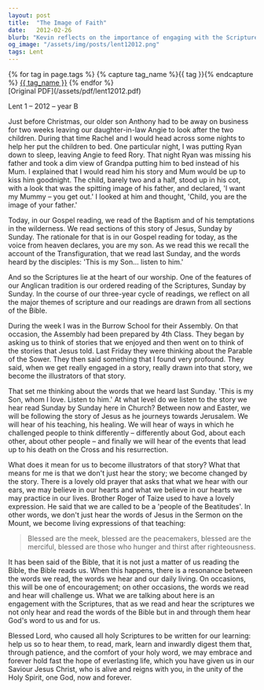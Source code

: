 ```yaml
---
layout: post
title:  "The Image of Faith"
date:   2012-02-26
blurb: "Kevin reflects on the importance of engaging with the Scriptures, not just as stories to be heard, but as transformative teachings that shape our lives. He uses the analogy of becoming 'illustrators' of the stories we hear, embodying the teachings of Jesus in our daily lives. The sermon encourages us to be 'people of the Beatitudes', living expressions of Jesus' teachings, and to allow the Bible to resonate with and challenge our daily living."
og_image: "/assets/img/posts/lent12012.png"
tags: Lent
---    
```

<div class="tag-pills">
  {% for tag in page.tags %}
    {% capture tag_name %}{{ tag }}{% endcapture %}
    <a href="{{ site.baseurl }}/tag/{{ tag_name | slugify }}" class="tag-pill">{{ tag_name }}</a>
  {% endfor %}
</div>
[Original PDF](/assets/pdf/lent12012.pdf)

Lent 1 – 2012 – year B

Just before Christmas, our older son Anthony had to be away on business for two weeks leaving our daughter-in-law Angie to look after the two children. During that time Rachel and I would head across some nights to help her put the children to bed. One particular night, I was putting Ryan down to sleep, leaving Angie to feed Rory. That night Ryan was missing his father and took a dim view of Grandpa putting him to bed instead of his Mum. I explained that I would read him his story and Mum would be up to kiss him goodnight. The child, barely two and a half, stood up in his cot, with a look that was the spitting image of his father, and declared, 'I want my Mummy – you get out.' I looked at him and thought, 'Child, you are the image of your father.'

Today, in our Gospel reading, we read of the Baptism and of his temptations in the wilderness. We read sections of this story of Jesus, Sunday by Sunday. The rationale for that is in our Gospel reading for today, as the voice from heaven declares, you are my son. As we read this we recall the account of the Transfiguration, that we read last Sunday, and the words heard by the disciples: 'This is my Son... listen to him.'

And so the Scriptures lie at the heart of our worship. One of the features of our Anglican tradition is our ordered reading of the Scriptures, Sunday by Sunday. In the course of our three-year cycle of readings, we reflect on all the major themes of scripture and our readings are drawn from all sections of the Bible.

During the week I was in the Burrow School for their Assembly. On that occasion, the Assembly had been prepared by 4th Class. They began by asking us to think of stories that we enjoyed and then went on to think of the stories that Jesus told. Last Friday they were thinking about the Parable of the Sower. They then said something that I found very profound. They said, when we get really engaged in a story, really drawn into that story, we become the illustrators of that story.

That set me thinking about the words that we heard last Sunday. 'This is my Son, whom I love. Listen to him.' At what level do we listen to the story we hear read Sunday by Sunday here in Church? Between now and Easter, we will be following the story of Jesus as he journeys towards Jerusalem. We will hear of his teaching, his healing. We will hear of ways in which he challenged people to think differently – differently about God, about each other, about other people – and finally we will hear of the events that lead up to his death on the Cross and his resurrection.

What does it mean for us to become illustrators of that story? What that means for me is that we don't just hear the story; we become changed by the story. There is a lovely old prayer that asks that what we hear with our ears, we may believe in our hearts and what we believe in our hearts we may practice in our lives. Brother Roger of Taize used to have a lovely expression. He said that we are called to be a 'people of the Beatitudes'. In other words, we don't just hear the words of Jesus in the Sermon on the Mount, we become living expressions of that teaching:

> Blessed are the meek, blessed are the peacemakers, blessed are the merciful, blessed are those who hunger and thirst after righteousness.

It has been said of the Bible, that it is not just a matter of us reading the Bible, the Bible reads us. When this happens, there is a resonance between the words we read, the words we hear and our daily living. On occasions, this will be one of encouragement; on other occasions, the words we read and hear will challenge us. What we are talking about here is an engagement with the Scriptures, that as we read and hear the scriptures we not only hear and read the words of the Bible but in and through them hear God's word to us and for us.

Blessed Lord, who caused all holy Scriptures to be written for our learning: help us so to hear them, to read, mark, learn and inwardly digest them that, through patience, and the comfort of your holy word, we may embrace and forever hold fast the hope of everlasting life, which you have given us in our Saviour Jesus Christ, who is alive and reigns with you, in the unity of the Holy Spirit, one God, now and forever.
